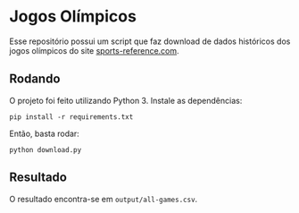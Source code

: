 # Jogos Olímpicos

Esse repositório possui um script que faz download de dados históricos dos
jogos olímpicos do site
[sports-reference.com](http://www.sports-reference.com).


## Rodando

O projeto foi feito utilizando Python 3. Instale as dependências:

    pip install -r requirements.txt

Então, basta rodar:

    python download.py


## Resultado

O resultado encontra-se em `output/all-games.csv`.
